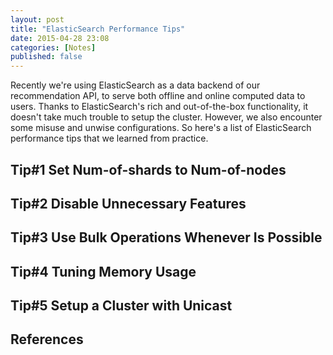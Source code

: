 ```yaml
---
layout: post
title: "ElasticSearch Performance Tips"
date: 2015-04-28 23:08
categories: [Notes]
published: false
---
```


Recently we're using ElasticSearch as a data backend of our recommendation API, to serve both offline and online computed data to users. Thanks to ElasticSearch's rich and out-of-the-box functionality, it doesn't take much trouble to setup the cluster. However, we also encounter some misuse and unwise configurations. So here's a list of ElasticSearch performance tips that we learned from practice.

## Tip#1 Set Num-of-shards to Num-of-nodes

<!-- more -->

## Tip#2 Disable Unnecessary Features

## Tip#3 Use Bulk Operations Whenever Is Possible

## Tip#4 Tuning Memory Usage

## Tip#5 Setup a Cluster with Unicast

## References
